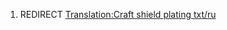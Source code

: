 1.  REDIRECT [Translation:Craft shield plating
    txt/ru](Translation:Craft_shield_plating_txt/ru "wikilink")